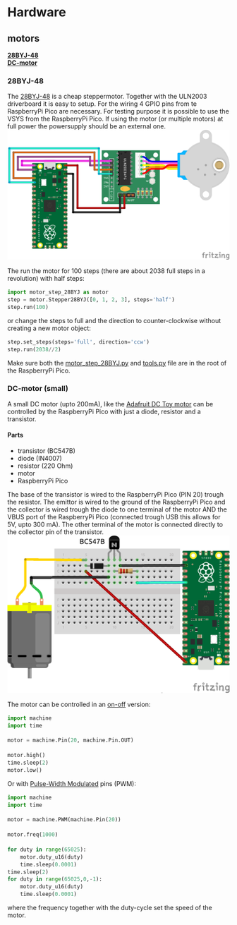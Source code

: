 # Hardware 

## motors
**[28BYJ-48](hardware#28byj-48)** <br>
**[DC-motor](#dc-motor-small)** <br>


### 28BYJ-48
The [28BYJ-48](28byj48-step-motor-datasheet.pdf) is a cheap steppermotor. Together with the ULN2003 driverboard it is easy to setup.
For the wiring 4 GPIO pins from te RaspberryPi Pico are necessary. For testing purpose it is possible to use the VSYS from the RaspberryPi Pico. If using the motor (or multiple motors) at full power the powersupply should be an external one. 
![Wiring of the RaspberryPi Pico and the steppermotor](28BYJ.png)

The run the motor for 100 steps (there are about 2038 full steps in a revolution) with half steps: 
```python
import motor_step_28BYJ as motor
step = motor.Stepper28BYJ([0, 1, 2, 3], steps='half')
step.run(100)
```
or change the steps to full and the direction to counter-clockwise without creating a new motor object:
```python
step.set_steps(steps='full', direction='ccw')
step.run(2038//2)
```
Make sure both the [motor_step_28BYJ.py](motor_step_28BYJ.py) and [tools.py](tools.py) file are in the root of the RaspberryPi Pico.

### DC-motor (small)
A small DC motor (upto 200mA), like the [Adafruit DC Toy motor](https://www.adafruit.com/product/711) can be controlled by the RaspberryPi Pico with just a diode, resistor and a transistor. 

#### Parts
 - transistor (BC547B)
 - diode (IN4007)
 - resistor (220 Ohm)
 - motor
 - RaspberryPi Pico

The base of the transistor is wired to the RaspberryPi Pico (PIN 20) trough the resistor. The emittor is wired to the ground of the RaspberryPi Pico and the collector is wired trough the diode to one terminal of the motor AND the VBUS port of the RaspberryPi Pico (connected trough USB this allows for 5V, upto 300 mA). The other terminal of the motor is connected directly to the collector pin of the transistor. 
![Wiring of the RaspberryPi Pico and the DC-motor](DCmotor.png)

The motor can be controlled in an [on-off](motor_DC_onoff.py) version:
```python
import machine
import time

motor = machine.Pin(20, machine.Pin.OUT)

motor.high()
time.sleep(2)
motor.low()
```

Or with [Pulse-Width Modulated](motor_DC_PWM.py) pins (PWM):
```python
import machine
import time

motor = machine.PWM(machine.Pin(20))

motor.freq(1000)

for duty in range(65025):
    motor.duty_u16(duty)
    time.sleep(0.0001)
time.sleep(2)
for duty in range(65025,0,-1):
    motor.duty_u16(duty)
    time.sleep(0.0001)
```
where the frequency together with the duty-cycle set the speed of the motor.
